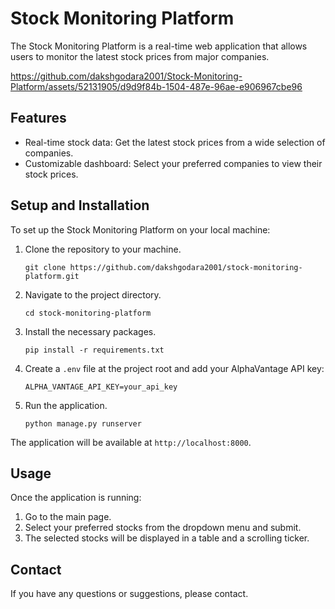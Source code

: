 # Stock Monitoring Platform

The Stock Monitoring Platform is a real-time web application that allows users to monitor the latest stock prices from major companies.



https://github.com/dakshgodara2001/Stock-Monitoring-Platform/assets/52131905/d9d9f84b-1504-487e-96ae-e906967cbe96


## Features

- Real-time stock data: Get the latest stock prices from a wide selection of companies.
- Customizable dashboard: Select your preferred companies to view their stock prices.

## Setup and Installation

To set up the Stock Monitoring Platform on your local machine:

1. Clone the repository to your machine.
    ```
    git clone https://github.com/dakshgodara2001/stock-monitoring-platform.git
    ```

2. Navigate to the project directory.
    ```
    cd stock-monitoring-platform
    ```

3. Install the necessary packages.
    ```
    pip install -r requirements.txt
    ```

4. Create a `.env` file at the project root and add your AlphaVantage API key:
    ```
    ALPHA_VANTAGE_API_KEY=your_api_key
    ```

5. Run the application.
    ```
    python manage.py runserver
    ```

The application will be available at `http://localhost:8000`.

## Usage

Once the application is running:

1. Go to the main page.
2. Select your preferred stocks from the dropdown menu and submit.
3. The selected stocks will be displayed in a table and a scrolling ticker.


## Contact

If you have any questions or suggestions, please contact.
